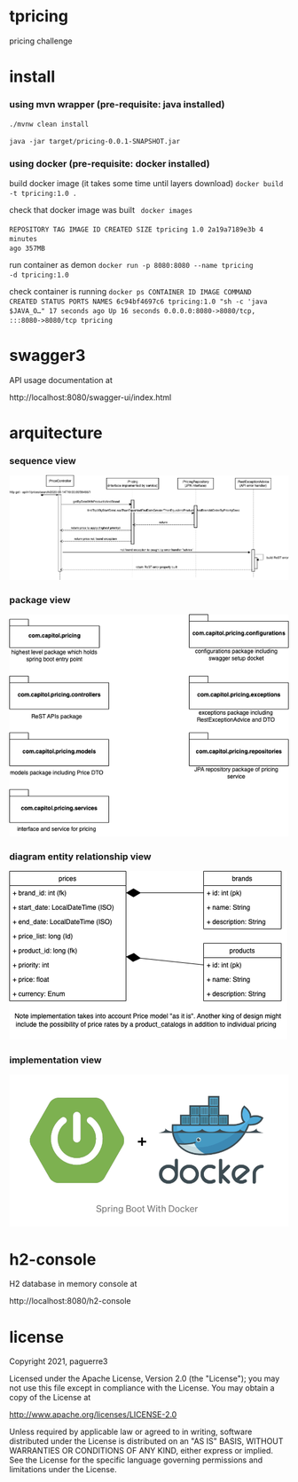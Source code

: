 # tpricing
pricing challenge



# install
### using mvn wrapper (pre-requisite: java installed)
<code>./mvnw clean install</code>

<code>java -jar target/pricing-0.0.1-SNAPSHOT.jar</code>

### using docker (pre-requisite: docker installed)
build docker image (it takes some time until layers download)
<code>docker build -t tpricing:1.0 .</code>

check that docker image was built
<code> docker images                 
REPOSITORY                           TAG        IMAGE ID       CREATED         SIZE
tpricing                             1.0        2a19a7189e3b   4 minutes ago   357MB
</code>

run container as demon
<code>docker run -p 8080:8080 --name tpricing -d tpricing:1.0</code>

check container is running
<code>docker ps
CONTAINER ID   IMAGE          COMMAND                  CREATED          STATUS          PORTS                                       NAMES
6c94bf4697c6   tpricing:1.0   "sh -c 'java $JAVA_O…"   17 seconds ago   Up 16 seconds   0.0.0.0:8080->8080/tcp, :::8080->8080/tcp   tpricing
</code>



# swagger3
API usage documentation at

http://localhost:8080/swagger-ui/index.html




# arquitecture
### sequence view
![Screenshot](https://github.com/paguerre3/tpricing/blob/main/design/seq-diagram.png?raw=true)

### package view
![Screenshot](https://github.com/paguerre3/tpricing/blob/main/design/pckge-diagram.png?raw=true)

### diagram entity relationship view
![Screenshot](https://github.com/paguerre3/tpricing/blob/main/design/der-diagram.png?raw=true)

### implementation view
![Screenshot](https://github.com/paguerre3/tpricing/blob/main/design/impl-img.png?raw=true)





# h2-console
H2 database in memory console at

http://localhost:8080/h2-console




# license
Copyright 2021, paguerre3

Licensed under the Apache License, Version 2.0 (the "License"); you may not use
this file except in compliance with the License. You may obtain a copy of the
License at

http://www.apache.org/licenses/LICENSE-2.0

Unless required by applicable law or agreed to in writing, software distributed
under the License is distributed on an "AS IS" BASIS, WITHOUT WARRANTIES OR
CONDITIONS OF ANY KIND, either express or implied. See the License for the
specific language governing permissions and limitations under the License.
